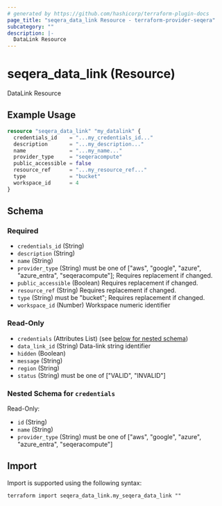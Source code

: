```yaml
---
# generated by https://github.com/hashicorp/terraform-plugin-docs
page_title: "seqera_data_link Resource - terraform-provider-seqera"
subcategory: ""
description: |-
  DataLink Resource
---
```


# seqera_data_link (Resource)

DataLink Resource

## Example Usage

```terraform
resource "seqera_data_link" "my_datalink" {
  credentials_id    = "...my_credentials_id..."
  description       = "...my_description..."
  name              = "...my_name..."
  provider_type     = "seqeracompute"
  public_accessible = false
  resource_ref      = "...my_resource_ref..."
  type              = "bucket"
  workspace_id      = 4
}
```

<!-- schema generated by tfplugindocs -->
## Schema

### Required

- `credentials_id` (String)
- `description` (String)
- `name` (String)
- `provider_type` (String) must be one of ["aws", "google", "azure", "azure_entra", "seqeracompute"]; Requires replacement if changed.
- `public_accessible` (Boolean) Requires replacement if changed.
- `resource_ref` (String) Requires replacement if changed.
- `type` (String) must be "bucket"; Requires replacement if changed.
- `workspace_id` (Number) Workspace numeric identifier

### Read-Only

- `credentials` (Attributes List) (see [below for nested schema](#nestedatt--credentials))
- `data_link_id` (String) Data-link string identifier
- `hidden` (Boolean)
- `message` (String)
- `region` (String)
- `status` (String) must be one of ["VALID", "INVALID"]

<a id="nestedatt--credentials"></a>
### Nested Schema for `credentials`

Read-Only:

- `id` (String)
- `name` (String)
- `provider_type` (String) must be one of ["aws", "google", "azure", "azure_entra", "seqeracompute"]

## Import

Import is supported using the following syntax:

```shell
terraform import seqera_data_link.my_seqera_data_link ""
```
